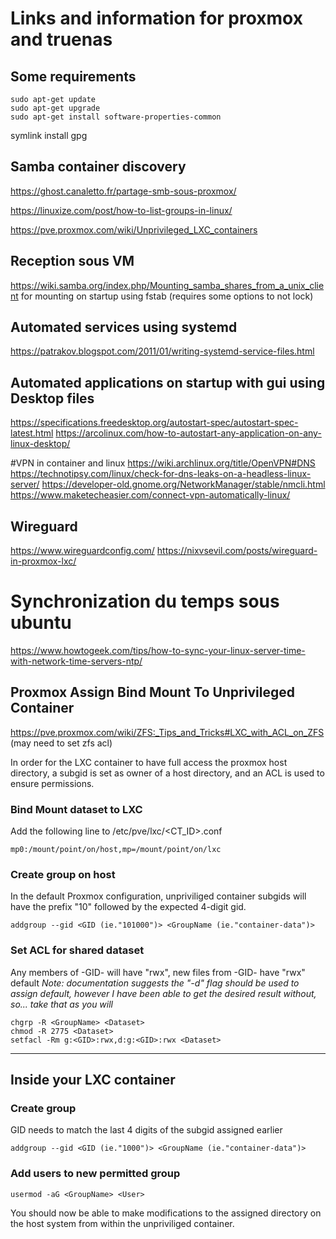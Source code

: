 # Links and information for proxmox and truenas

## Some requirements
```
sudo apt-get update
sudo apt-get upgrade
sudo apt-get install software-properties-common
```
symlink
install gpg
## Samba container discovery
https://ghost.canaletto.fr/partage-smb-sous-proxmox/

https://linuxize.com/post/how-to-list-groups-in-linux/

https://pve.proxmox.com/wiki/Unprivileged_LXC_containers


## Reception sous VM
https://wiki.samba.org/index.php/Mounting_samba_shares_from_a_unix_client for mounting on startup using fstab (requires some options to not lock)

## Automated services using systemd
https://patrakov.blogspot.com/2011/01/writing-systemd-service-files.html

## Automated applications on startup with gui using Desktop files
https://specifications.freedesktop.org/autostart-spec/autostart-spec-latest.html
https://arcolinux.com/how-to-autostart-any-application-on-any-linux-desktop/

#VPN in container and linux
https://wiki.archlinux.org/title/OpenVPN#DNS
https://technotipsy.com/linux/check-for-dns-leaks-on-a-headless-linux-server/
https://developer-old.gnome.org/NetworkManager/stable/nmcli.html
https://www.maketecheasier.com/connect-vpn-automatically-linux/

## Wireguard
https://www.wireguardconfig.com/
https://nixvsevil.com/posts/wireguard-in-proxmox-lxc/

# Synchronization du temps sous ubuntu
https://www.howtogeek.com/tips/how-to-sync-your-linux-server-time-with-network-time-servers-ntp/

## Proxmox Assign Bind Mount To Unprivileged Container
https://pve.proxmox.com/wiki/ZFS:_Tips_and_Tricks#LXC_with_ACL_on_ZFS (may need to set zfs acl)

In order for the LXC container to have full access the proxmox host directory, a subgid is set as owner of a host directory, and an ACL is used to ensure permissions.
### Bind Mount dataset to LXC
Add the following line to /etc/pve/lxc/<CT_ID>.conf
```
mp0:/mount/point/on/host,mp=/mount/point/on/lxc
```

### Create group on host
In the default Proxmox configuration, unpriviliged container subgids will have the prefix "10" followed by the expected 4-digit gid.
``` 
addgroup --gid <GID (ie."101000")> <GroupName (ie."container-data")>
```

### Set ACL for shared dataset
Any members of -GID- will have "rwx", new files from -GID- have "rwx" default
*Note: documentation suggests the "-d" flag should be used to assign default, however I have been able to get the desired result without, so... take that as you will*
```
chgrp -R <GroupName> <Dataset>
chmod -R 2775 <Dataset>
setfacl -Rm g:<GID>:rwx,d:g:<GID>:rwx <Dataset>
```

---
## Inside your LXC container
### Create group
GID needs to match the last 4 digits of the subgid assigned earlier
```
addgroup --gid <GID (ie."1000")> <GroupName (ie."container-data")>
```

### Add users to new permitted group
```
usermod -aG <GroupName> <User>
```

You should now be able to make modifications to the assigned directory on the host system from within the unpriviliged container.





